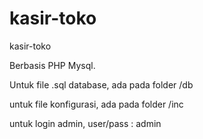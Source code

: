 # kasir-toko
kasir-toko

Berbasis PHP Mysql.


Untuk file .sql database, ada pada folder /db


untuk file konfigurasi, ada pada folder /inc


untuk login admin, user/pass : admin
